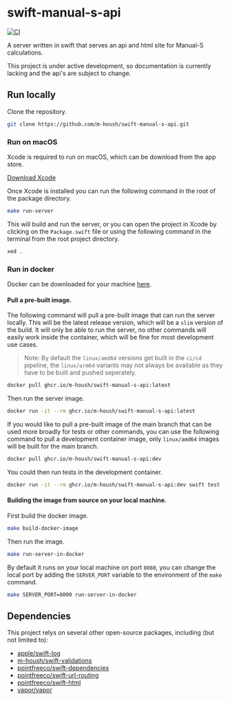 # swift-manual-s-api

[![CI](https://github.com/m-housh/swift-manual-s-api/actions/workflows/ci.yml/badge.svg)](https://github.com/m-housh/swift-manual-s-api/actions/workflows/ci.yml)

A server written in swift that serves an api and html site for Manual-S calculations.

This project is under active development, so documentation is currently lacking and the api's are subject to
change.

## Run locally

Clone the repository.

```bash
git clone https://github.com/m-housh/swift-manual-s-api.git
```

### Run on macOS

Xcode is required to run on macOS, which can be download from the app store.

[Download Xcode](https://apps.apple.com/us/app/xcode/id497799835?mt=12)

Once Xcode is installed you can run the following command in the root of the package
directory.

```bash
make run-server
```

This will build and run the server, or you can open the project in Xcode by clicking on the
`Package.swift` file or using the following command in the terminal from the root project
directory.

```bash
xed .
```

### Run in docker

Docker can be downloaded for your machine [here](https://www.docker.com).

#### Pull a pre-built image.

The following command will pull a pre-built image that can run the server locally.
This will be the latest release version, which will be a `slim` version of the build.
It will only be able to run the server, no other commands will easily work inside the
container, which will be fine for most development use cases.

> Note: By default the `linux/amd64` versions get built in the `ci/cd` pipeline, the
> `linux/arm64` variants may not always be available as they have to be built and pushed
> seperately.

```bash
docker pull ghcr.io/m-housh/swift-manual-s-api:latest
```

Then run the server image.

```bash
docker run -it --rm ghcr.io/m-housh/swift-manual-s-api:latest
```

If you would like to pull a pre-built image of the main branch that can be used more
broadly for tests or other commands, you can use the following command to pull a 
development container image, only `linux/amd64` images will be built for the main branch.

```bash
docker pull ghcr.io/m-housh/swift-manual-s-api:dev
```

You could then run tests in the development container.

```bash
docker run -it --rm ghcr.io/m-housh/swift-manual-s-api:dev swift test
```

#### Building the image from source on your local machine.

First build the docker image.

```bash
make build-docker-image
```

Then run the image.

```bash
make run-server-in-docker
```

By default it runs on your local machine on port `8080`, you can change the
local port by adding the `SERVER_PORT` variable to the environment of the `make`
command.

```bash
make SERVER_PORT=8000 run-server-in-docker
```

## Dependencies

This project relys on several other open-source packages, including (but not limited to):

- [apple/swift-log](https://github.com/apple/swift-log)
- [m-housh/swift-validations](https://github.com/m-housh/swift-validations)
- [pointfreeco/swift-dependencies](https://github.com/pointfreeco/swift-dependencies)
- [pointfreeco/swift-url-routing](https://github.com/pointfreeco/swift-url-routing)
- [pointfreeco/swift-html](https://github.com/pointfreeco/swift-url-routing)
- [vapor/vapor](https://github.com/vapor/vapor)
